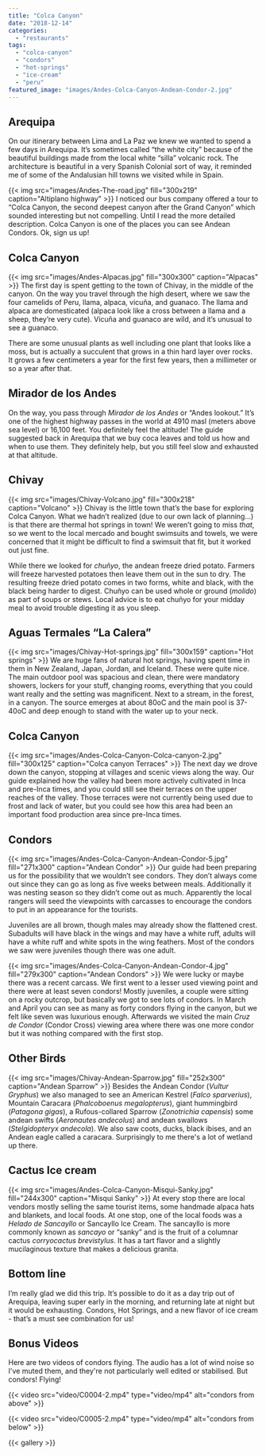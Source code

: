 ```yaml
---
title: "Colca Canyon"
date: "2018-12-14"
categories: 
  - "restaurants"
tags: 
  - "colca-canyon"
  - "condors"
  - "hot-springs"
  - "ice-cream"
  - "peru"
featured_image: "images/Andes-Colca-Canyon-Andean-Condor-2.jpg"
---
```

## Arequipa

On our itinerary between Lima and La Paz we knew we wanted to spend a
few days in Arequipa. It’s sometimes called “the white city” because
of the beautiful buildings made from the local white “silla” volcanic
rock. The architecture is beautiful in a very Spanish Colonial sort of
way, it reminded me of some of the Andalusian hill towns we visited
while in Spain.

{{< img src="images/Andes-The-road.jpg" fill="300x219" caption="Altiplano highway" >}}
I noticed our bus company offered a tour to “Colca Canyon, the second
deepest canyon after the Grand Canyon” which sounded interesting but
not compelling. Until I read the more detailed description. Colca
Canyon is one of the places you can see Andean Condors. Ok, sign us
up!

## Colca Canyon

{{< img src="images/Andes-Alpacas.jpg" fill="300x300" caption="Alpacas" >}}
The first day is spent getting to the town of Chivay, in the middle of
the canyon. On the way you travel through the high desert, where we
saw the four camelids of Peru, llama, alpaca, vicuña, and guanaco. The
llama and alpaca are domesticated (alpaca look like a cross between a
llama and a sheep, they’re very cute). Vicuña and guanaco are wild,
and it’s unusual to see a guanaco.

There are some unusual plants as well including one plant that looks
like a moss, but is actually a succulent that grows in a thin hard
layer over rocks. It grows a few centimeters a year for the first few
years, then a millimeter or so a year after that.

## Mirador de los Andes

On the way, you pass through _Mirador de los Andes_ or “Andes
lookout.” It’s one of the highest highway passes in the world at 4910
masl (meters above sea level) or 16,100 feet. You definitely feel the
altitude! The guide suggested back in Arequipa that we buy coca leaves
and told us how and when to use them. They definitely help, but you
still feel slow and exhausted at that altitude.

## Chivay

{{< img src="images/Chivay-Volcano.jpg" fill="300x218" caption="Volcano" >}}
Chivay is the little town that’s the base for exploring Colca
Canyon. What we hadn’t realized (due to our own lack of planning...) is
that there are thermal hot springs in town! We weren’t going to miss
_that_, so we went to the local mercado and bought swimsuits and
towels, we were concerned that it might be difficult to find a
swimsuit that fit, but it worked out just fine.

While there we looked for _chuñyo_, the andean freeze dried
potato. Farmers will freeze harvested potatoes then leave them out in
the sun to dry. The resulting freeze dried potato comes in two forms,
white and black, with the black being harder to digest. Chuñyo can be
used whole or ground (_molido_) as part of soups or stews. Local
advice is to eat chuñyo for your midday meal to avoid trouble
digesting it as you sleep.

## Aguas Termales “La Calera”

{{< img src="images/Chivay-Hot-springs.jpg" fill="300x159" caption="Hot springs" >}}
We are huge fans of natural hot springs, having spent time in them in
New Zealand, Japan, Jordan, and Iceland. These were quite nice. The
main outdoor pool was spacious and clean, there were mandatory
showers, lockers for your stuff, changing rooms, everything that you
could want really and the setting was magnificent. Next to a stream,
in the forest, in a canyon. The source emerges at about 80oC and the
main pool is 37-40oC and deep enough to stand with the water up to
your neck.

## Colca Canyon

{{< img src="images/Andes-Colca-Canyon-Colca-canyon-2.jpg" fill="300x125" caption="Colca canyon Terraces" >}}
The next day we drove down the canyon, stopping at villages and scenic
views along the way. Our guide explained how the valley had been more
actively cultivated in Inca and pre-Inca times, and you could still
see their terraces on the upper reaches of the valley. Those terraces
were not currently being used due to frost and lack of water, but you
could see how this area had been an important food production area
since pre-Inca times.

## Condors

{{< img src="images/Andes-Colca-Canyon-Andean-Condor-5.jpg" fill="271x300" caption="Andean Condor" >}}
Our guide had been preparing us for the possibility that we wouldn’t
see condors. They don’t always come out since they can go as long as
five weeks between meals. Additionally it was nesting season so they
didn’t come out as much. Apparently the local rangers will seed the
viewpoints with carcasses to encourage the condors to put in an
appearance for the tourists.

Juveniles are all brown, though males may already show the flattened
crest. Subadults will  have black in the wings and may have a white
ruff, adults will have a white ruff and white spots in the wing
feathers. Most of the condors we saw were juveniles though there was
one adult.

{{< img src="images/Andes-Colca-Canyon-Andean-Condor-4.jpg" fill="279x300" caption="Andean Condors" >}}
We were lucky or maybe there was a recent carcass. We first went to a
lesser used viewing point and there were at least seven condors!
Mostly juveniles, a couple were sitting on a rocky outcrop, but
basically we got to see lots of condors. In March and April you can
see as many as forty condors flying in the canyon, but we felt like
seven was luxurious enough. Afterwards we visited the main _Cruz de
Condor_ (Condor Cross) viewing area where there was one more condor
but it was nothing compared with the first stop.

## Other Birds

{{< img src="images/Chivay-Andean-Sparrow.jpg" fill="252x300" caption="Andean Sparrow" >}}
Besides the Andean Condor (_Vultur Gryphus_) we also managed to see an
American Kestrel (_Falco sparverius_), Mountain Caracara
(_Phalcoboenus megalopterus_), giant hummingbird (_Patagona gigas_), a
Rufous-collared Sparrow (_Zonotrichia capensis_) some andean swifts
(_Aeronautes andecolus_) and andean swallows (_Stelgidopteryx
andecola_). We also saw coots, ducks, black ibises, and an Andean
eagle called a caracara. Surprisingly to me there's a lot of wetland
up there.

## Cactus Ice cream

{{< img src="images/Andes-Colca-Canyon-Misqui-Sanky.jpg" fill="244x300" caption="Misqui Sanky" >}}
At every stop there are local vendors mostly selling the same tourist
items, some handmade alpaca hats and blankets, and local foods. At one
stop, one of the local foods was a _Helado de Sancayllo_ or Sancayllo
Ice Cream. The sancayllo is more commonly known as _sancayo_ or
“sanky” and is the fruit of a columnar cactus _corryocactus
brevistylus_. It has a tart flavor and a slightly mucilaginous texture
that makes a delicious granita.

## Bottom line

I’m really glad we did this trip. It’s possible to do it as a day trip
out of Arequipa, leaving super early in the morning, and returning
late at night but it would be exhausting. Condors, Hot Springs, and a
new flavor of ice cream - that’s a must see combination for us!

## Bonus Videos

Here are two videos of condors flying. The audio has a lot of wind
noise so I've muted them, and they're not particularly well edited or
stabilised. But condors! Flying!

{{< video src="video/C0004-2.mp4" type="video/mp4" alt="condors from above" >}}

{{< video src="video/C0005-2.mp4" type="video/mp4" alt="condors from below" >}}

{{< gallery >}}
